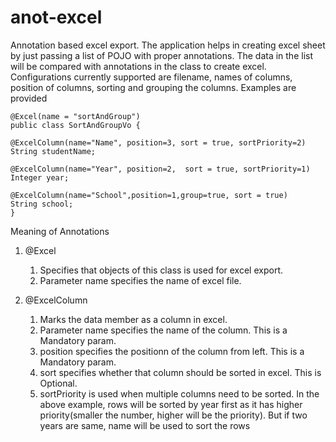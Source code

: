 # anot-excel
Annotation based excel export.
The application helps in creating excel sheet by just passing a list of POJO with proper annotations.
The data in the list will be compared with annotations in the class to create excel.
Configurations currently supported are filename, names of columns, position of columns, sorting and grouping the columns.
Examples are provided



	@Excel(name = "sortAndGroup")
	public class SortAndGroupVo {
  
	@ExcelColumn(name="Name", position=3, sort = true, sortPriority=2)
	String studentName;
	
	@ExcelColumn(name="Year", position=2,  sort = true, sortPriority=1)
	Integer year;
	
	@ExcelColumn(name="School",position=1,group=true, sort = true)
	String school;
	}
	
Meaning of Annotations
1) @Excel
   1) Specifies that objects of this class is used for excel export. 
   2) Parameter name specifies the name of excel file.
   
   
2) @ExcelColumn
   1) Marks the data member as a column in excel.
   2) Parameter name specifies the name of the column. This is a Mandatory param.
   3) position specifies the positionn of the column from left. This is a Mandatory param.
   4) sort specifies whether that column should be sorted in excel. This is Optional.
   5) sortPriority is used when multiple columns need to be sorted. In the above example, rows will be sorted by year first as it has higher priority(smaller the number, higher will be the priority). But if two years are same, name will be used to sort the rows
   

